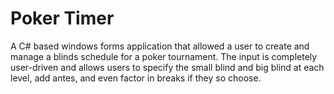 # Poker Timer

A C# based windows forms application that allowed a user to create and manage a blinds schedule for a poker tournament. The input is completely user-driven and allows users to specify the small blind and big blind at each level, add antes, and even factor in breaks if they so choose.

